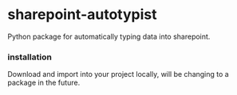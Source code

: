 # sharepoint-autotypist
Python package for automatically typing data into sharepoint.

### installation
Download and import into your project locally, will be changing to a package in the future.
